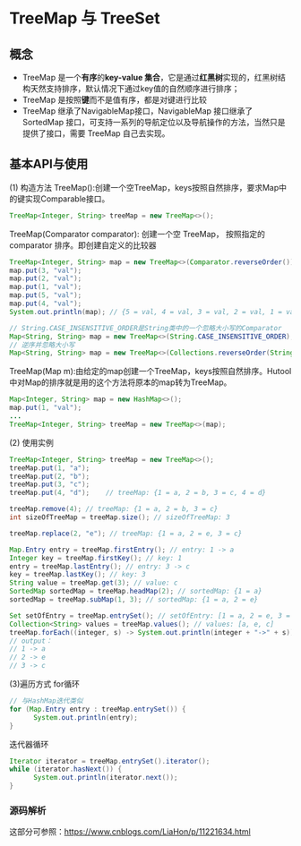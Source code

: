 # TreeMap 与 TreeSet

## 概念

* TreeMap 是一个**有序**的**key-value 集合**，它是通过**红黑树**实现的，红黑树结构天然支持排序，默认情况下通过key值的自然顺序进行排序；
* TreeMap 是按照**键**而不是值有序，都是对键进行比较
* TreeMap 继承了NavigableMap接口，NavigableMap 接口继承了 SortedMap 接口，可支持一系列的导航定位以及导航操作的方法，当然只是提供了接口，需要 TreeMap 自己去实现。


## 基本API与使用
(1) 构造方法
TreeMap():创建一个空TreeMap，keys按照自然排序，要求Map中的键实现Comparable接口。
```java
TreeMap<Integer, String> treeMap = new TreeMap<>();
```

TreeMap(Comparator comparator): 创建一个空  TreeMap， 按照指定的comparator 排序。即创建自定义的比较器

```java
TreeMap<Integer, String> map = new TreeMap<>(Comparator.reverseOrder());
map.put(3, "val");
map.put(2, "val");
map.put(1, "val");
map.put(5, "val");
map.put(4, "val");
System.out.println(map); // {5 = val, 4 = val, 3 = val, 2 = val, 1 = val} 逆序
```

```java
// String.CASE_INSENSITIVE_ORDER是String类中的一个忽略大小写的Comparator
Map<String, String> map = new TreeMap<>(String.CASE_INSENSITIVE_ORDER);
// 逆序并忽略大小写
Map<String, String> map = new TreeMap<>(Collections.reverseOrder(String.CASE_INSENSITIVE_ORDER));
```


TreeMap(Map m):由给定的map创建一个TreeMap，keys按照自然排序。Hutool中对Map的排序就是用的这个方法将原本的map转为TreeMap。
```java
Map<Integer, String> map = new HashMap<>();
map.put(1, "val");
...
TreeMap<Integer, String> treeMap = new TreeMap<>(map);
```


(2) 使用实例
```java
TreeMap<Integer, String> treeMap = new TreeMap<>();
treeMap.put(1, "a");
treeMap.put(2, "b");
treeMap.put(3, "c");
treeMap.put(4, "d"); 	// treeMap: {1 = a, 2 = b, 3 = c, 4 = d}

treeMap.remove(4); // treeMap: {1 = a, 2 = b, 3 = c}
int sizeOfTreeMap = treeMap.size(); // sizeOfTreeMap: 3

treeMap.replace(2, "e"); // treeMap: {1 = a, 2 = e, 3 = c}

Map.Entry entry = treeMap.firstEntry(); // entry: 1 -> a
Integer key = treeMap.firstKey(); // key: 1
entry = treeMap.lastEntry(); // entry: 3 -> c
key = treeMap.lastKey(); // key: 3
String value = treeMap.get(3); // value: c
SortedMap sortedMap = treeMap.headMap(2); // sortedMap: {1 = a}
sortedMap = treeMap.subMap(1, 3); // sortedMap: {1 = a, 2 = e}

Set setOfEntry = treeMap.entrySet(); // setOfEntry: [1 = a, 2 = e, 3 = c]
Collection<String> values = treeMap.values(); // values: [a, e, c]
treeMap.forEach((integer, s) -> System.out.println(integer + "->" + s)); 
// output：
// 1 -> a
// 2 -> e
// 3 -> c
```

(3)遍历方式
for循环
```java
// 与HashMap迭代类似
for (Map.Entry entry : treeMap.entrySet()) {
      System.out.println(entry);
}
```
迭代器循环
```java
Iterator iterator = treeMap.entrySet().iterator();
while (iterator.hasNext()) {
      System.out.println(iterator.next());
}
```

### 源码解析

这部分可参照：https://www.cnblogs.com/LiaHon/p/11221634.html
